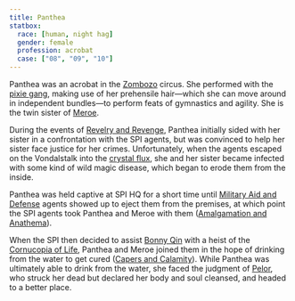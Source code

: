 ```yaml
---
title: Panthea
statbox:
  race: [human, night hag]
  gender: female
  profession: acrobat
  case: ["08", "09", "10"]
---
```


Panthea was an acrobat in the [Zombozo](zombozo) circus. She performed with the
[pixie gang](pixie-gang), making use of her prehensile hair&mdash;which she can
move around in independent bundles&mdash;to perform feats of gymnastics and
agility. She is the twin sister of [Meroe](meroe).

During the events of [Revelry and Revenge](../events/case-08), Panthea
initially sided with her sister in a confrontation with the SPI agents, but was
convinced to help her sister face justice for her crimes. Unfortunately, when
the agents escaped on the Vondalstalk into the [crystal flux](../locales/flux),
she and her sister became infected with some kind of wild magic disease, which
began to erode them from the inside.

Panthea was held captive at SPI HQ for a short time until [Military Aid and
Defense](../orgs/mad) agents showed up to eject them from the premises, at
which point the SPI agents took Panthea and Meroe with them
([Amalgamation and Anathema](../events/case-09)).

When the SPI then decided to assist [Bonny Qin](bonny-qin) with a heist of
the [Cornucopia of Life](../relics/cornucopia), Panthea and Meroe joined
them in the hope of drinking from the water to get cured
([Capers and Calamity](../events/case-10)). While Panthea was ultimately able
to drink from the water, she faced the judgment of [Pelor](pelor), who struck
her dead but declared her body and soul cleansed, and headed to a better place.
